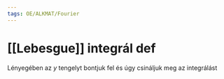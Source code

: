 ```yaml
---
tags: OE/ALKMAT/Fourier
---
```

# [[Lebesgue]] integrál def
Lényegében az $y$ tengelyt bontjuk fel és úgy csináljuk meg az integrálást